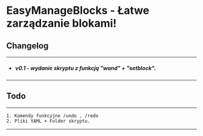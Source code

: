 # EasyManageBlocks - Łatwe zarządzanie blokami!

## Changelog
---
 * ##### v0.1 - *wydanie skryptu z funkcją "wand" + "setblock".*
---
## Todo
---
```
1. Komendy funkcyjne /undo , /redo
2. Pliki YAML + Folder skryptu.
```
---
